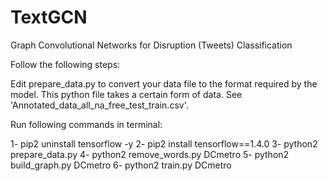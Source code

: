 # TextGCN
Graph Convolutional Networks for Disruption (Tweets) Classification


Follow the following steps:

Edit prepare_data.py to convert your data file to the format required by the model. This python file takes a certain form of data. See 'Annotated_data_all_na_free_test_train.csv'. 


Run following commands in terminal:

1- pip2 uninstall tensorflow -y
2- pip2 install tensorflow==1.4.0
3- python2 prepare_data.py
4- python2 remove_words.py DCmetro
5- python2 build_graph.py DCmetro
6- python2 train.py DCmetro


